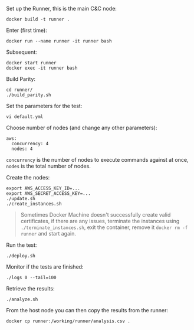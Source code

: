 
  
Set up the Runner, this is the main C&C node:

    docker build -t runner .

Enter (first time):

    docker run --name runner -it runner bash

Subsequent:

    docker start runner
    docker exec -it runner bash

Build Parity:

    cd runner/
    ./build_parity.sh

Set the parameters for the test:

    vi default.yml
    
Choose number of nodes (and change any other parameters):

    aws:
      concurrency: 4
      nodes: 4

`concurrency` is the number of nodes to execute commands against at once, `nodes` is the total number of nodes.

Create the nodes:

    export AWS_ACCESS_KEY_ID=...
    export AWS_SECRET_ACCESS_KEY=...
    ./update.sh
    ./create_instances.sh
    
> Sometimes Docker Machine doesn't successfully create valid certificates, if there are any issues, terminate the instances using `./terminate_instances.sh`, exit the container, remove it `docker rm -f runner` and start again.

Run the test:

    ./deploy.sh
    
Monitor if the tests are finished:

    ./logs 0 --tail=100
    
Retrieve the results:

    ./analyze.sh
    
From the host node you can then copy the results from the runner:

    docker cp runner:/working/runner/analysis.csv .         
    
        


